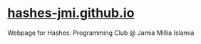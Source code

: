 # [hashes-jmi.github.io](https://hashes-jmi.github.io)
Webpage for Hashes: Programming Club @ Jamia Millia Islamia
